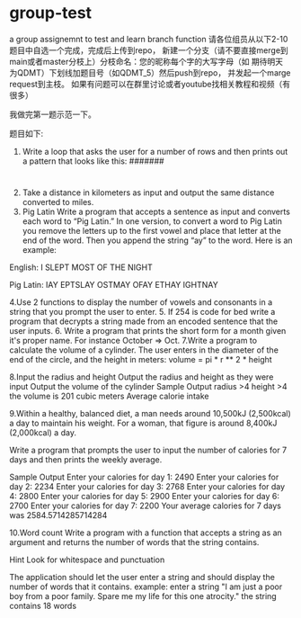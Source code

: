 # group-test
a group assignemnt to test and learn branch function
请各位组员从以下2-10题目中自选一个完成，完成后上传到repo， 新建一个分支（请不要直接merge到main或者master分枝上）分枝命名：您的昵称每个字的大写字母（如 期待明天 为QDMT）下划线加题目号（如QDMT_5）然后push到repo， 并发起一个marge request到主枝。 如果有问题可以在群里讨论或者youtube找相关教程和视频（有很多）

我做完第一题示范一下。

题目如下:

1. Write a loop that asks the user for a number of rows and then prints out a pattern that looks like this:
#######
######
#####
####
###
##
#
2. Take a distance in kilometers as input and output the same distance converted to miles.
3. Pig Latin
Write a program that accepts a sentence as input and converts each word to “Pig Latin.” In one version, to convert a word to Pig Latin you remove the letters up to the first vowel and place that letter at the end of the word. Then you append the string “ay” to the word. Here is an example:

English: I SLEPT MOST OF THE NIGHT

Pig Latin: IAY EPTSLAY OSTMAY OFAY ETHAY IGHTNAY

4.Use 2 functions to display the number of vowels and consonants in a string that you prompt the user to enter.
5. If 254 is code for bed write a program that decrypts a string made from an encoded sentence that the user inputs.
6. Write a program that prints the short form for a month given it's proper name. For instance October => Oct.
7.Write a program to calculate the volume of a cylinder. The user enters in the diameter of the end of the circle, and the height in meters:
volume = pi * r ** 2 * height

8.Input the radius and height
Output the radius and height as they were input
Output the volume of the cylinder
Sample Output
radius >4
height >4
the volume is 201 cubic meters
Average calorie intake

9.Within a healthy, balanced diet, a man needs around 10,500kJ (2,500kcal) a day to maintain his weight. For a woman, that figure is around 8,400kJ (2,000kcal) a day.

Write a program that prompts the user to input the number of calories for 7 days and then prints the weekly average.

Sample Output
Enter your calories for day 1: 2490
Enter your calories for day 2: 2234
Enter your calories for day 3: 2768
Enter your calories for day 4: 2800
Enter your calories for day 5: 2900
Enter your calories for day 6: 2700
Enter your calories for day 7: 2200
Your average calories for 7 days was 2584.5714285714284

10.Word count
Write a program with a function that accepts a string as an argument and returns the number of words that the string contains.

Hint Look for whitespace and punctuation

The application should let the user enter a string and should display the number of words that it contains.
example:
enter a string "I am just a poor boy from a poor family. Spare me my life for this one atrocity."
the string contains 18 words

